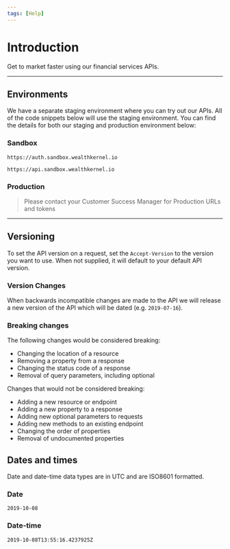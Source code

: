 ```yaml
---
tags: [Help]
---
```


# Introduction

Get to market faster using our financial services APIs.

---

## Environments

We have a separate staging environment where you can try out our APIs. All of the code snippets below will use the staging environment. You can find the details for both our staging and production environment below:

### Sandbox
`https://auth.sandbox.wealthkernel.io`

`https://api.sandbox.wealthkernel.io`

### Production

<!-- theme: info -->
> Please contact your Customer Success Manager for Production URLs and tokens

---

## Versioning

To set the API version on a request, set the `Accept-Version` to the version you want to use. When not supplied, it will default to your default API version.

### Version Changes

When backwards incompatible changes are made to the API we will release a new version of the API which will be dated (e.g. `2019-07-16`).

### Breaking changes
The following changes would be considered breaking:

- Changing the location of a resource
- Removing a property from a response
- Changing the status code of a response
- Removal of query parameters, including optional

Changes that would not be considered breaking:
- Adding a new resource or endpoint
- Adding a new property to a response
- Adding new optional parameters to requests
- Adding new methods to an existing endpoint
- Changing the order of properties
- Removal of undocumented properties

## Dates and times
Date and date-time data types are in UTC and are ISO8601 formatted.

### Date
`2019-10-08`

### Date-time
`2019-10-08T13:55:16.4237925Z`